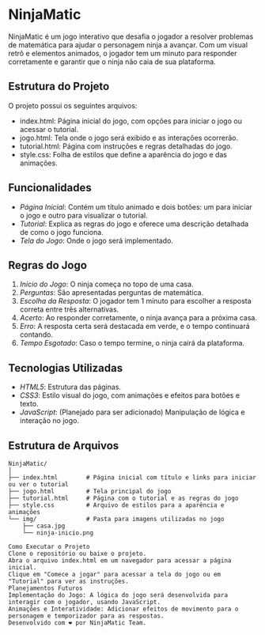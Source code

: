 
# NinjaMatic

NinjaMatic é um jogo interativo que desafia o jogador a resolver problemas de matemática para ajudar o personagem ninja a avançar. Com um visual retrô e elementos animados, o jogador tem um minuto para responder corretamente e garantir que o ninja não caia de sua plataforma.

## Estrutura do Projeto

O projeto possui os seguintes arquivos:

- index.html: Página inicial do jogo, com opções para iniciar o jogo ou acessar o tutorial.
- jogo.html: Tela onde o jogo será exibido e as interações ocorrerão.
- tutorial.html: Página com instruções e regras detalhadas do jogo.
- style.css: Folha de estilos que define a aparência do jogo e das animações.

## Funcionalidades

- *Página Inicial*: Contém um título animado e dois botões: um para iniciar o jogo e outro para visualizar o tutorial.
- *Tutorial*: Explica as regras do jogo e oferece uma descrição detalhada de como o jogo funciona.
- *Tela do Jogo*: Onde o jogo será implementado.

## Regras do Jogo

1. *Início do Jogo*: O ninja começa no topo de uma casa.
2. *Perguntas*: São apresentadas perguntas de matemática.
3. *Escolha da Resposta*: O jogador tem 1 minuto para escolher a resposta correta entre três alternativas.
4. *Acerto*: Ao responder corretamente, o ninja avança para a próxima casa.
5. *Erro*: A resposta certa será destacada em verde, e o tempo continuará contando.
6. *Tempo Esgotado*: Caso o tempo termine, o ninja cairá da plataforma.

## Tecnologias Utilizadas

- *HTML5*: Estrutura das páginas.
- *CSS3*: Estilo visual do jogo, com animações e efeitos para botões e texto.
- *JavaScript*: (Planejado para ser adicionado) Manipulação de lógica e interação no jogo.

## Estrutura de Arquivos

```plaintext
NinjaMatic/
│
├── index.html        # Página inicial com título e links para iniciar ou ver o tutorial
├── jogo.html         # Tela principal do jogo
├── tutorial.html     # Página com o tutorial e as regras do jogo
├── style.css         # Arquivo de estilos para a aparência e animações
└── img/              # Pasta para imagens utilizadas no jogo
    ├── casa.jpg
    └── ninja-inicio.png

Como Executar o Projeto
Clone o repositório ou baixe o projeto.
Abra o arquivo index.html em um navegador para acessar a página inicial.
Clique em "Comece a jogar" para acessar a tela do jogo ou em "Tutorial" para ver as instruções.
Planejamentos Futuros
Implementação do Jogo: A lógica do jogo será desenvolvida para interagir com o jogador, usando JavaScript.
Animações e Interatividade: Adicionar efeitos de movimento para o personagem e temporizador para as respostas.
Desenvolvido com ❤️ por NinjaMatic Team.
